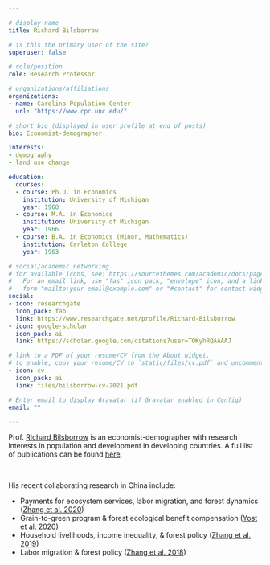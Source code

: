 ```yaml
---

# display name
title: Richard Bilsborrow

# is this the primary user of the site?
superuser: false

# role/position
role: Research Professor

# organizations/affiliations
organizations:
- name: Carolina Population Center
  url: "https://www.cpc.unc.edu/"

# short bio (displayed in user profile at end of posts)
bio: Economist-demographer

interests:
- demography
- land use change

education:
  courses:
  - course: Ph.D. in Economics
    institution: University of Michigan
    year: 1968
  - course: M.A. in Economics
    institution: University of Michigan
    year: 1966
  - course: B.A. in Economics (Minor, Mathematics)
    institution: Carleton College
    year: 1963

# social/academic networking
# for available icons, see: https://sourcethemes.com/academic/docs/page-builder/#icons
#   For an email link, use "fas" icon pack, "envelope" icon, and a link in the
#   form "mailto:your-email@example.com" or "#contact" for contact widget.
social:
- icon: researchgate
  icon_pack: fab
  link: https://www.researchgate.net/profile/Richard-Bilsborrow
- icon: google-scholar
  icon_pack: ai
  link: https://scholar.google.com/citations?user=TOKyhRQAAAAJ

# link to a PDF of your resume/CV from the About widget.
# to enable, copy your resume/CV to `static/files/cv.pdf` and uncomment the lines below.
- icon: cv
  icon_pack: ai
  link: files/bilsborrow-cv-2021.pdf

# Enter email to display Gravatar (if Gravatar enabled in Config)
email: ""

---
```


Prof. [Richard Bilsborrow](https://www.cpc.unc.edu/people/fellows/richard-e-bilsborrow/) is an economist-demographer
with research interests in population and development in developing countries. 
A full list of publications can be found [here](https://www.cpc.unc.edu/resources/publications/?q=Bilsborrow%2C+Richard+E.&sort=ryat). 

<br>

His recent collaborating research in China include:
- Payments for ecosystem services, labor migration, and forest dynamics
  ([Zhang et al. 2020](https://www.qzgeog.com/publication/p2020-zhangqi-divergent/))
- Grain-to-green program & forest ecological benefit compensation
  ([Yost et al. 2020](https://doi.org/10.1016/j.ecolecon.2019.106509))
- Household livelihoods, income inequality, & forest policy
  ([Zhang et al. 2019](https://www.qzgeog.com/publication/p2019-zhangqi-income/))
- Labor migration & forest policy
  ([Zhang et al. 2018](https://www.qzgeog.com/publication/p2018-zhangqi-migration/))

<br>



